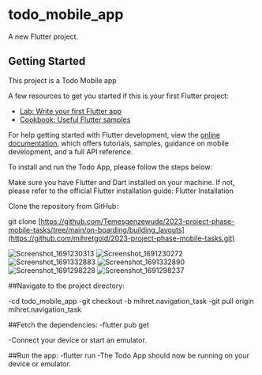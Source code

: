 # todo_mobile_app

A new Flutter project.

## Getting Started

This project is a Todo Mobile app 

A few resources to get you started if this is your first Flutter project:

- [Lab: Write your first Flutter app](https://docs.flutter.dev/get-started/codelab)
- [Cookbook: Useful Flutter samples](https://docs.flutter.dev/cookbook)

For help getting started with Flutter development, view the
[online documentation](https://docs.flutter.dev/), which offers tutorials,
samples, guidance on mobile development, and a full API reference.


To install and run the Todo App, please follow the steps below:

Make sure you have Flutter and Dart installed on your machine. If not, please refer to the official Flutter installation guide: Flutter Installation

Clone the repository from GitHub:


git clone [https://github.com/Temesgenzewude/2023-project-phase-mobile-tasks/tree/main/on-boarding/building_layouts](https://github.com/mihretgold/2023-project-phase-mobile-tasks.git)

![Screenshot_1691230313](https://github.com/mihretgold/2023-project-phase-mobile-tasks/assets/102969913/38412c2e-da1c-4e6d-9ab1-8749658c6027)
![Screenshot_1691230272](https://github.com/mihretgold/2023-project-phase-mobile-tasks/assets/102969913/7cc87155-008b-4d78-996b-c52764010ae3)
![Screenshot_1691332883](https://github.com/mihretgold/2023-project-phase-mobile-tasks/assets/102969913/6486d710-ea05-4eda-951e-f778444a3a3a)
![Screenshot_1691332890](https://github.com/mihretgold/2023-project-phase-mobile-tasks/assets/102969913/59f2660b-fb9d-4fe6-90f4-24d318e27b4e)
![Screenshot_1691298228](https://github.com/mihretgold/2023-project-phase-mobile-tasks/assets/102969913/df1903c0-2806-47c1-8c94-866fd36467bd)
![Screenshot_1691298237](https://github.com/mihretgold/2023-project-phase-mobile-tasks/assets/102969913/60d3b6fc-27bc-4361-9dea-fddb4cdfc0fc)


##Navigate to the project directory:

-cd todo_mobile_app
-git checkout -b mihret.navigation_task
-git pull origin mihret.navigation_task

##Fetch the dependencies:
-flutter pub get

-Connect your device or start an emulator.

##Run the app:
-flutter run
-The Todo App should now be running on your device or emulator.
